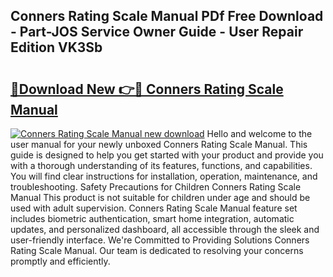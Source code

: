 ## Conners Rating Scale Manual PDf Free Download - Part-JOS Service Owner Guide - User Repair Edition VK3Sb

# <h2><a href="http://bc45163.oget.top/?id=Conners+Rating+Scale+Manual">🔗Download New 👉🔴 Conners Rating Scale Manual</a></h2>

[![Conners Rating Scale Manual new download](https://i.imgur.com/5g1atiW.png)](http://bc45163.oget.top/?id=Conners+Rating+Scale+Manual)
Hello and welcome to the user manual for your newly unboxed Conners Rating Scale Manual. This guide is designed to help you get started with your product and provide you with a thorough understanding of its features, functions, and capabilities. You will find clear instructions for installation, operation, maintenance, and troubleshooting. Safety Precautions for Children Conners Rating Scale Manual This product is not suitable for children under age and should be used with adult supervision. Conners Rating Scale Manual feature set includes biometric authentication, smart home integration, automatic updates, and personalized dashboard, all accessible through the sleek and user-friendly interface. We're Committed to Providing Solutions Conners Rating Scale Manual. Our team is dedicated to resolving your concerns promptly and efficiently.
